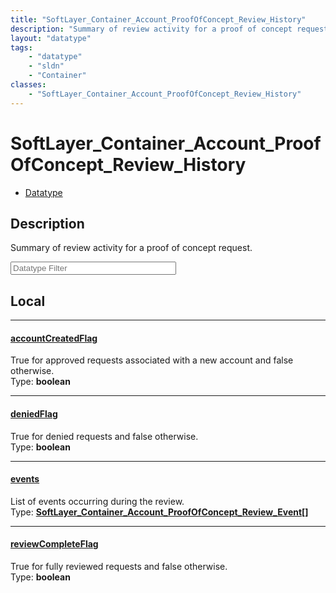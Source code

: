 ```yaml
---
title: "SoftLayer_Container_Account_ProofOfConcept_Review_History"
description: "Summary of review activity for a proof of concept request."
layout: "datatype"
tags:
    - "datatype"
    - "sldn"
    - "Container"
classes:
    - "SoftLayer_Container_Account_ProofOfConcept_Review_History"
---
```


# SoftLayer_Container_Account_ProofOfConcept_Review_History
<div id='service-datatype'>
    <ul id='sldn-reference-tabs'>
        <li id='datatype'> <a href='/reference/datatypes/SoftLayer_Container_Account_ProofOfConcept_Review_History' >Datatype</a></li>
    </ul>
</div>

## Description 


Summary of review activity for a proof of concept request. 





<!-- Filer BEGIN -->
<div class="view-filters">
        <div class="clearfix">
            <div class="search-input-box">
                <input placeholder="Datatype Filter" onkeyup="titleSearch(inputId='prop-input', divId='properties', elementClass='prop-row')" 
                    type="text" id="prop-input" value="" size="30" maxlength="128" class="form-text">
            </div>
        </div>
</div>
<!-- Filer END -->

<div id="properties" class="content">
<div id="localProperties" class="prop-content" >

## Local
<div class="prop-row">

-----
[accountCreatedFlag]: #accountcreatedflag
#### [accountCreatedFlag]
True for approved requests associated with a new account and false otherwise.  
<span class="type-label">Type: </span>**boolean**  



</div>
<div class="prop-row">

-----
[deniedFlag]: #deniedflag
#### [deniedFlag]
True for denied requests and false otherwise.  
<span class="type-label">Type: </span>**boolean**  



</div>
<div class="prop-row">

-----
[events]: #events
#### [events]
List of events occurring during the review.  
<span class="type-label">Type: </span>**<a href='/reference/datatypes/SoftLayer_Container_Account_ProofOfConcept_Review_Event'>SoftLayer_Container_Account_ProofOfConcept_Review_Event[] </a>**  



</div>
<div class="prop-row">

-----
[reviewCompleteFlag]: #reviewcompleteflag
#### [reviewCompleteFlag]
True for fully reviewed requests and false otherwise.  
<span class="type-label">Type: </span>**boolean**  



</div>
</div>
<!-- LOCAL PROPERTY END -->

</div>


